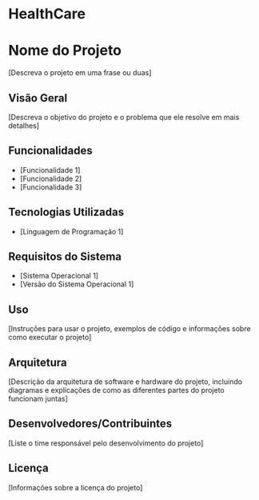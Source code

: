 # HealthCare
# Nome do Projeto

[Descreva o projeto em uma frase ou duas]

## Visão Geral

[Descreva o objetivo do projeto e o problema que ele resolve em mais detalhes]

## Funcionalidades

- [Funcionalidade 1]
- [Funcionalidade 2]
- [Funcionalidade 3]

## Tecnologias Utilizadas

- [Linguagem de Programação 1]

## Requisitos do Sistema

- [Sistema Operacional 1]
- [Versão do Sistema Operacional 1]

## Uso

[Instruções para usar o projeto, exemplos de código e informações sobre como executar o projeto]

## Arquitetura

[Descrição da arquitetura de software e hardware do projeto, incluindo diagramas e explicações de como as diferentes partes do projeto funcionam juntas]

## Desenvolvedores/Contribuintes

[Liste o time responsável pelo desenvolvimento do projeto]

## Licença

[Informações sobre a licença do projeto]
